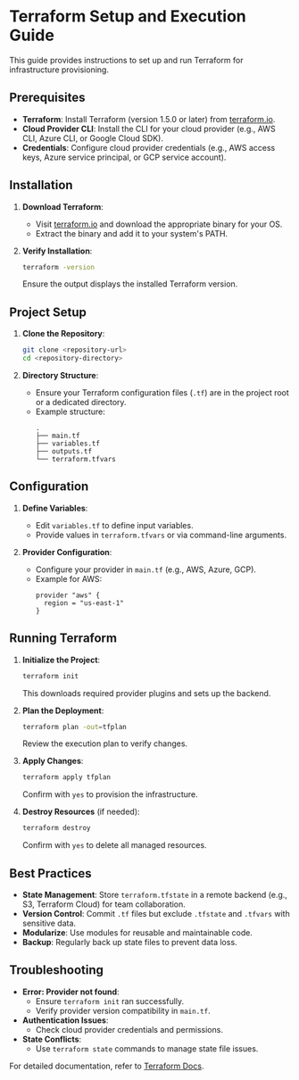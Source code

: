 # Terraform Setup and Execution Guide

This guide provides instructions to set up and run Terraform for infrastructure provisioning.

## Prerequisites
- **Terraform**: Install Terraform (version 1.5.0 or later) from [terraform.io](https://www.terraform.io/downloads.html).
- **Cloud Provider CLI**: Install the CLI for your cloud provider (e.g., AWS CLI, Azure CLI, or Google Cloud SDK).
- **Credentials**: Configure cloud provider credentials (e.g., AWS access keys, Azure service principal, or GCP service account).

## Installation
1. **Download Terraform**:
   - Visit [terraform.io](https://www.terraform.io/downloads.html) and download the appropriate binary for your OS.
   - Extract the binary and add it to your system's PATH.

2. **Verify Installation**:
   ```bash
   terraform -version
   ```
   Ensure the output displays the installed Terraform version.

## Project Setup
1. **Clone the Repository**:
   ```bash
   git clone <repository-url>
   cd <repository-directory>
   ```

2. **Directory Structure**:
   - Ensure your Terraform configuration files (`.tf`) are in the project root or a dedicated directory.
   - Example structure:
     ```
     .
     ├── main.tf
     ├── variables.tf
     ├── outputs.tf
     └── terraform.tfvars
     ```

## Configuration
1. **Define Variables**:
   - Edit `variables.tf` to define input variables.
   - Provide values in `terraform.tfvars` or via command-line arguments.

2. **Provider Configuration**:
   - Configure your provider in `main.tf` (e.g., AWS, Azure, GCP).
   - Example for AWS:
     ```hcl
     provider "aws" {
       region = "us-east-1"
     }
     ```

## Running Terraform
1. **Initialize the Project**:
   ```bash
   terraform init
   ```
   This downloads required provider plugins and sets up the backend.

2. **Plan the Deployment**:
   ```bash
   terraform plan -out=tfplan
   ```
   Review the execution plan to verify changes.

3. **Apply Changes**:
   ```bash
   terraform apply tfplan
   ```
   Confirm with `yes` to provision the infrastructure.

4. **Destroy Resources** (if needed):
   ```bash
   terraform destroy
   ```
   Confirm with `yes` to delete all managed resources.

## Best Practices
- **State Management**: Store `terraform.tfstate` in a remote backend (e.g., S3, Terraform Cloud) for team collaboration.
- **Version Control**: Commit `.tf` files but exclude `.tfstate` and `.tfvars` with sensitive data.
- **Modularize**: Use modules for reusable and maintainable code.
- **Backup**: Regularly back up state files to prevent data loss.

## Troubleshooting
- **Error: Provider not found**:
   - Ensure `terraform init` ran successfully.
   - Verify provider version compatibility in `main.tf`.
- **Authentication Issues**:
   - Check cloud provider credentials and permissions.
- **State Conflicts**:
   - Use `terraform state` commands to manage state file issues.

For detailed documentation, refer to [Terraform Docs](https://www.terraform.io/docs).